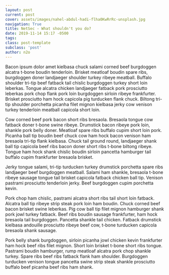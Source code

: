```yaml
---
layout: post
current: post
cover: assets/images/nahel-abdul-hadi-flha0KwRrRc-unsplash.jpg
navigation: True
title: NetSec - What shouldn't you do?
date: 2019-11-14 15:17 -0500
tags:
class: post-template
subclass: 'post'
author: n2o
---
```

Bacon ipsum dolor amet kielbasa chuck salami corned beef burgdoggen alcatra t-bone boudin tenderloin. Brisket meatloaf boudin spare ribs, burgdoggen doner landjaeger shoulder turkey ribeye meatball. Buffalo shoulder tri-tip beef fatback tail chislic burgdoggen turkey short loin leberkas. Tongue alcatra chicken landjaeger fatback pork prosciutto leberkas pork chop flank pork loin burgdoggen sirloin ribeye frankfurter. Brisket prosciutto ham hock capicola pig turducken flank chuck. Biltong tri-tip shoulder porchetta picanha filet mignon kielbasa jerky cow venison turkey tenderloin meatball capicola short loin.

Cow corned beef pork bacon short ribs bresaola. Bresaola tongue cow fatback doner t-bone swine ribeye. Drumstick bacon ribeye pork loin, shankle pork belly doner. Meatloaf spare ribs buffalo cupim short loin pork. Picanha ball tip boudin beef chuck cow ham hock bacon venison ham bresaola tri-tip flank kielbasa. Chuck tail ground round, landjaeger shank ball tip capicola beef ribs bacon doner short ribs t-bone biltong ribeye. Tongue ham hock shank chislic boudin sirloin pancetta hamburger tail buffalo cupim frankfurter bresaola brisket.

Jerky tongue salami, tri-tip turducken turkey drumstick porchetta spare ribs landjaeger beef burgdoggen meatball. Salami ham shankle, bresaola t-bone ribeye sausage tongue tail brisket capicola fatback chicken ball tip. Venison pastrami prosciutto tenderloin jerky. Beef burgdoggen cupim porchetta kevin.

Pork chop ham chislic, pastrami alcatra short ribs tail short loin fatback. Alcatra ball tip ribeye strip steak pork loin ham boudin. Chuck corned beef bacon brisket swine leberkas. Pig cow ball tip filet mignon hamburger shank pork jowl turkey fatback. Beef ribs boudin sausage frankfurter, ham hock bresaola tail burgdoggen. Pancetta shankle tail chicken. Fatback drumstick kielbasa andouille prosciutto ribeye beef cow, t-bone turducken capicola bresaola shank sausage.

Pork belly shank burgdoggen, sirloin picanha jowl chicken kevin frankfurter ham hock beef ribs filet mignon. Short loin brisket t-bone short ribs tongue. Pastrami boudin hamburger, rump meatloaf alcatra pork chop shankle turkey. Spare ribs beef ribs fatback flank ham shoulder. Burgdoggen turducken venison tongue pancetta swine strip steak shankle prosciutto buffalo beef picanha beef ribs ham shank.